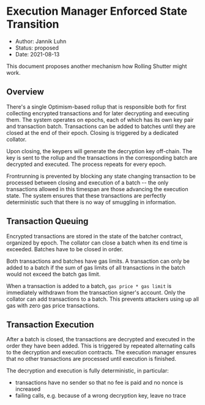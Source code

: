 # Execution Manager Enforced State Transition

- Author: Jannik Luhn
- Status: proposed
- Date: 2021-08-13

This document proposes another mechanism how Rolling Shutter might work.

## Overview

There's a single Optimism-based rollup that is responsible both for first
collecting encrypted transactions and for later decrypting and executing them.
The system operates on epochs, each of which has its own key pair and
transaction batch. Transactions can be added to batches until they are closed at
the end of their epoch. Closing is triggered by a dedicated collator.

Upon closing, the keypers will generate the decryption key off-chain. The key is
sent to the rollup and the transactions in the corresponding batch are decrypted
and executed. The process repeats for every epoch.

Frontrunning is prevented by blocking any state changing transaction to be
processed between closing and execution of a batch -- the only transactions
allowed in this timespan are those advancing the execution state. The system
ensures that these transactions are perfectly deterministic such that there is
no way of smuggling in information.

## Transaction Queuing

Encrypted transactions are stored in the state of the batcher contract,
organized by epoch. The collator can close a batch when its end time is
exceeded. Batches have to be closed in order.

Both transactions and batches have gas limits. A transaction can only be added
to a batch if the sum of gas limits of all transactions in the batch would not
exceed the batch gas limit.

When a transaction is added to a batch, `gas price * gas limit` is immediately
withdrawn from the transaction signer's account. Only the collator can add
transactions to a batch. This prevents attackers using up all gas with zero gas
price transactions.

## Transaction Execution

After a batch is closed, the transactions are decrypted and executed in the
order they have been added. This is triggered by repeated alternating calls to
the decryption and execution contracts. The execution manager ensures that no
other transactions are processed until execution is finished.

The decryption and execution is fully deterministic, in particular:

- transactions have no sender so that no fee is paid and no nonce is increased
- failing calls, e.g. because of a wrong decryption key, leave no trace
